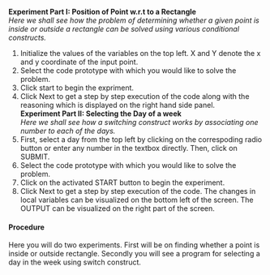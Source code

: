 **Experiment Part I: Position of Point w.r.t to a Rectangle**  
_Here we shall see how the problem of determining whether a given point is inside or outside a rectangle can be solved using various conditional constructs._  
1. Initialize the values of the variables on the top left. X and Y denote the x and y coordinate of the input point.  
2. Select the code prototype with which you would like to solve the problem.  
3. Click start to begin the expriment.  
4. Click Next to get a step by step execution of the code along with the reasoning which is displayed on the right hand side panel.  
**Experiment Part II: Selecting the Day of a week**  
_Here we shall see how a switching construct works by associating one number to each of the days._  
1. First, select a day from the top left by clicking on the correspoding radio button or enter any number in the textbox directly. Then, click on SUBMIT.  
2. Select the code prototype with which you would like to solve the problem.  
3. Click on the activated START button to begin the experiment.  
4. Click Next to get a step by step execution of the code. The changes in local variables can be visualized on the bottom left of the screen. The OUTPUT can be visualized on the right part of the screen.

#### Procedure

Here you will do two experiments. First will be on finding whether a point is inside or outside rectangle. Secondly you will see a program for selecting a day in the week using switch construct.
